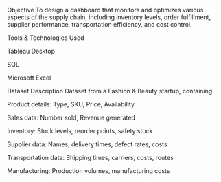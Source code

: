 Objective
To design a dashboard that monitors and optimizes various aspects of the supply chain, including inventory levels, order fulfillment, supplier performance, transportation efficiency, and cost control.

Tools & Technologies Used

Tableau Desktop

SQL

Microsoft Excel

Dataset Description
Dataset from a Fashion & Beauty startup, containing:

Product details: Type, SKU, Price, Availability

Sales data: Number sold, Revenue generated

Inventory: Stock levels, reorder points, safety stock

Supplier data: Names, delivery times, defect rates, costs

Transportation data: Shipping times, carriers, costs, routes

Manufacturing: Production volumes, manufacturing costs
